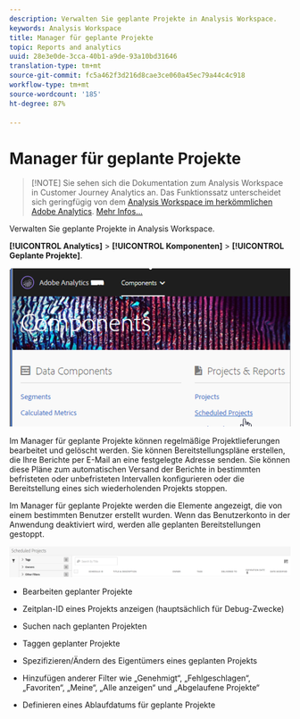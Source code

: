 ```yaml
---
description: Verwalten Sie geplante Projekte in Analysis Workspace.
keywords: Analysis Workspace
title: Manager für geplante Projekte
topic: Reports and analytics
uuid: 28e3e0de-3cca-40b1-a9de-93a10bd31646
translation-type: tm+mt
source-git-commit: fc5a462f3d216d8cae3ce060a45ec79a44c4c918
workflow-type: tm+mt
source-wordcount: '185'
ht-degree: 87%

---
```



# Manager für geplante Projekte

>[!NOTE] Sie sehen sich die Dokumentation zum Analysis Workspace in Customer Journey Analytics an. Das Funktionssatz unterscheidet sich geringfügig von dem [Analysis Workspace im herkömmlichen Adobe Analytics](https://docs.adobe.com/content/help/de-DE/analytics/analyze/analysis-workspace/home.html). [Mehr Infos...](/help/getting-started/cja-aa.md)

Verwalten Sie geplante Projekte in Analysis Workspace.

**[!UICONTROL Analytics]** > **[!UICONTROL Komponenten]** > **[!UICONTROL Geplante Projekte]**.

![](assets/components-scheduled-projects.png)

Im Manager für geplante Projekte können regelmäßige Projektlieferungen bearbeitet und gelöscht werden. Sie können Bereitstellungspläne erstellen, die Ihre Berichte per E-Mail an eine festgelegte Adresse senden. Sie können diese Pläne zum automatischen Versand der Berichte in bestimmten befristeten oder unbefristeten Intervallen konfigurieren oder die Bereitstellung eines sich wiederholenden Projekts stoppen.

Im Manager für geplante Projekte werden die Elemente angezeigt, die von einem bestimmten Benutzer erstellt wurden. Wenn das Benutzerkonto in der Anwendung deaktiviert wird, werden alle geplanten Bereitstellungen gestoppt.

![](assets/scheduled-projects.png)

* Bearbeiten geplanter Projekte
* Zeitplan-ID eines Projekts anzeigen (hauptsächlich für Debug-Zwecke)
* Suchen nach geplanten Projekten
* Taggen geplanter Projekte
* Spezifizieren/Ändern des Eigentümers eines geplanten Projekts
* Hinzufügen anderer Filter wie „Genehmigt“, „Fehlgeschlagen“, „Favoriten“, „Meine“, „Alle anzeigen“ und „Abgelaufene Projekte“

* Definieren eines Ablaufdatums für geplante Projekte


